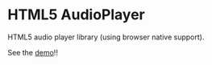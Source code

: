 # HTML5 AudioPlayer

HTML5 audio player library (using browser native support).

See the [demo](https://juankman94.github.io/html5-audioplayer/index.html)!!
